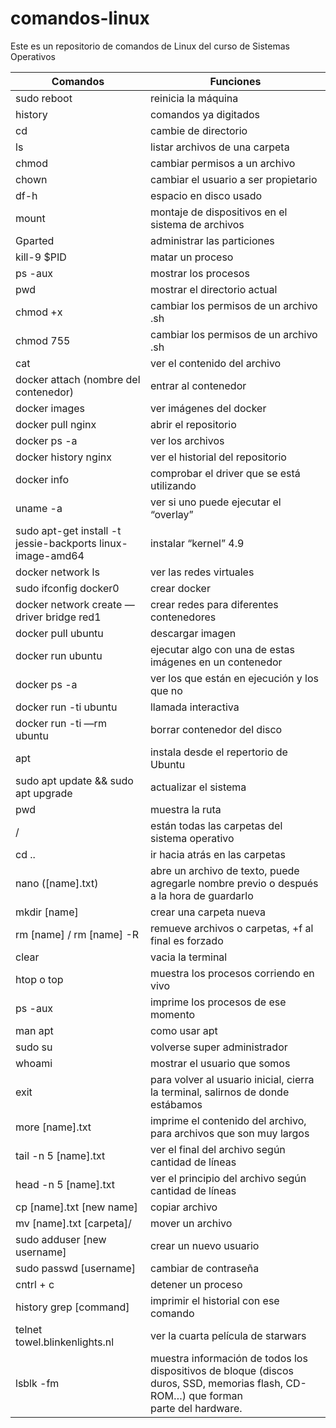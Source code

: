 # comandos-linux
Este es un repositorio de comandos de Linux del curso de Sistemas Operativos

| Comandos                                                                      | Funciones     |
| --- | --- |
|sudo reboot                                                                    | reinicia la máquina 
|history                                                                        | comandos ya digitados 
|cd                                                                             | cambie de directorio 
|ls                                                                             | listar archivos de una carpeta 
|chmod                                                                          | cambiar permisos a un archivo 
|chown                                                                          | cambiar el usuario a ser propietario
|df-h                                                                           | espacio en disco usado 
|mount                                                                          | montaje de dispositivos en el sistema de archivos 
|Gparted                                                                        | administrar las particiones 
|kill-9 $PID                                                                    | matar un proceso
|ps -aux                                                                        | mostrar los procesos 
|pwd                                                                            | mostrar el directorio actual 
|chmod +x <file name>                                                           | cambiar los permisos de un archivo .sh 
|chmod 755 <file name>                                                          | cambiar los permisos de un archivo .sh 
|cat                                                                            | ver el contenido del archivo 
|docker attach (nombre del contenedor)                                          | entrar al contenedor 
|docker images                                                                  | ver imágenes del docker 
|docker pull nginx                                                              | abrir el repositorio 
|docker ps -a                                                                   | ver los archivos 
|docker history nginx                                                           | ver el historial del repositorio 
|docker info                                                                    | comprobar el driver que se está utilizando
|uname -a                                                                       | ver si uno puede ejecutar el “overlay” 
|sudo apt-get install -t jessie-backports linux-image-amd64                     | instalar “kernel” 4.9
|docker network ls                                                              | ver las redes virtuales
|sudo ifconfig docker0                                                          | crear docker 
|docker network create —driver bridge red1                                      | crear redes para diferentes contenedores 
|docker pull ubuntu                                                             | descargar imagen
|docker run ubuntu                                                              | ejecutar algo con una de estas imágenes en un contenedor 
|docker ps -a                                                                   | ver los que están en ejecución y los que no
|docker run -ti ubuntu                                                          | llamada interactiva
|docker run -ti —rm ubuntu                                                      | borrar contenedor del disco
|apt                                                                            | instala desde el repertorio de Ubuntu
|sudo apt update && sudo apt upgrade                                            | actualizar el sistema
|pwd                                                                            | muestra la ruta
|/                                                                              | están todas las carpetas del sistema operativo
|cd ..                                                                          | ir hacia atrás en las carpetas
|nano ([name].txt)                                                              | abre un archivo de texto, puede agregarle nombre previo o después a la hora de  guardarlo
|mkdir [name]                                                                   | crear una carpeta nueva
|rm [name] / rm [name] -R                                                       | remueve archivos o carpetas, +f al final es forzado
|clear                                                                          | vacia la terminal
|htop o top                                                                     | muestra los procesos corriendo en vivo 
|ps -aux                                                                        | imprime los procesos de ese momento
|man apt                                                                        | como usar apt
|sudo su                                                                        | volverse super administrador
|whoami                                                                         | mostrar el usuario que somos
|exit                                                                           | para volver al usuario inicial, cierra la terminal, salirnos de donde estábamos
|more [name].txt                                                                | imprime el contenido del archivo, para archivos que son muy largos
|tail -n 5 [name].txt                                                           | ver el final del archivo según cantidad de líneas
|head -n 5 [name].txt                                                           | ver el principio del archivo según cantidad de líneas
|cp [name].txt [new name]                                                       | copiar archivo
|mv [name].txt [carpeta]/                                                       | mover un archivo
|sudo adduser [new username]                                                    | crear un nuevo usuario
|sudo passwd [username]                                                         | cambiar de contraseña
|cntrl + c                                                                      | detener un proceso 
|history  grep [command]                                                        | imprimir el historial con ese comando
|telnet towel.blinkenlights.nl                                                  | ver la cuarta película de starwars
|lsblk -fm                                                                      | muestra información de todos los dispositivos de bloque (discos duros, SSD, memorias flash, CD-ROM…) que forman parte del hardware.

